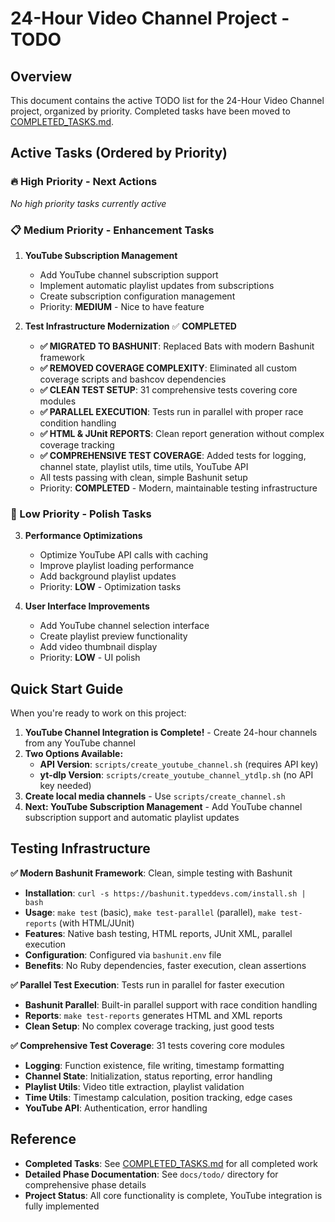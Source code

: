 # 24-Hour Video Channel Project - TODO

## Overview

This document contains the active TODO list for the 24-Hour Video Channel project, organized by priority. Completed tasks have been moved to [COMPLETED_TASKS.md](COMPLETED_TASKS.md).

## Active Tasks (Ordered by Priority)

### 🔥 High Priority - Next Actions

*No high priority tasks currently active*

### 📋 Medium Priority - Enhancement Tasks

1. **YouTube Subscription Management**
   - Add YouTube channel subscription support
   - Implement automatic playlist updates from subscriptions
   - Create subscription configuration management
   - Priority: **MEDIUM** - Nice to have feature

2. **Test Infrastructure Modernization** ✅ **COMPLETED**
   - **✅ MIGRATED TO BASHUNIT**: Replaced Bats with modern Bashunit framework
   - **✅ REMOVED COVERAGE COMPLEXITY**: Eliminated all custom coverage scripts and bashcov dependencies
   - **✅ CLEAN TEST SETUP**: 31 comprehensive tests covering core modules
   - **✅ PARALLEL EXECUTION**: Tests run in parallel with proper race condition handling
   - **✅ HTML & JUnit REPORTS**: Clean report generation without complex coverage tracking
   - **✅ COMPREHENSIVE TEST COVERAGE**: Added tests for logging, channel state, playlist utils, time utils, YouTube API
   - All tests passing with clean, simple Bashunit setup
   - Priority: **COMPLETED** - Modern, maintainable testing infrastructure

### 🔧 Low Priority - Polish Tasks

3. **Performance Optimizations**
   - Optimize YouTube API calls with caching
   - Improve playlist loading performance
   - Add background playlist updates
   - Priority: **LOW** - Optimization tasks

4. **User Interface Improvements**
   - Add YouTube channel selection interface
   - Create playlist preview functionality
   - Add video thumbnail display
   - Priority: **LOW** - UI polish

## Quick Start Guide

When you're ready to work on this project:

1. **YouTube Channel Integration is Complete!** - Create 24-hour channels from any YouTube channel
2. **Two Options Available:**
   - **API Version**: `scripts/create_youtube_channel.sh` (requires API key)
   - **yt-dlp Version**: `scripts/create_youtube_channel_ytdlp.sh` (no API key needed)
3. **Create local media channels** - Use `scripts/create_channel.sh`
4. **Next: YouTube Subscription Management** - Add YouTube channel subscription support and automatic playlist updates

## Testing Infrastructure

**✅ Modern Bashunit Framework**: Clean, simple testing with Bashunit
- **Installation**: `curl -s https://bashunit.typeddevs.com/install.sh | bash`
- **Usage**: `make test` (basic), `make test-parallel` (parallel), `make test-reports` (with HTML/JUnit)
- **Features**: Native bash testing, HTML reports, JUnit XML, parallel execution
- **Configuration**: Configured via `bashunit.env` file
- **Benefits**: No Ruby dependencies, faster execution, clean assertions

**✅ Parallel Test Execution**: Tests run in parallel for faster execution
- **Bashunit Parallel**: Built-in parallel support with race condition handling
- **Reports**: `make test-reports` generates HTML and XML reports
- **Clean Setup**: No complex coverage tracking, just good tests

**✅ Comprehensive Test Coverage**: 31 tests covering core modules
- **Logging**: Function existence, file writing, timestamp formatting
- **Channel State**: Initialization, status reporting, error handling
- **Playlist Utils**: Video title extraction, playlist validation
- **Time Utils**: Timestamp calculation, position tracking, edge cases
- **YouTube API**: Authentication, error handling

## Reference

- **Completed Tasks**: See [COMPLETED_TASKS.md](COMPLETED_TASKS.md) for all completed work
- **Detailed Phase Documentation**: See `docs/todo/` directory for comprehensive phase details
- **Project Status**: All core functionality is complete, YouTube integration is fully implemented
